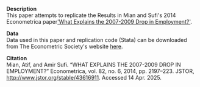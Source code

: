 **Description** \
This paper attempts to replicate the Results in Mian and Sufi's 2014 Econometrica paper['What Explains the 2007-2009 Drop in Employment?'](https://www.nber.org/system/files/working_papers/w17830/w17830.pdf).

**Data** \
Data used in this paper and replication code (Stata) can be downloaded from The Econometric Society's website [here](https://www.econometricsociety.org/publications/econometrica/2014/11/01/what-explains-2007-2009-drop-employment/supp/10451_Data_and_Programs.zip).

**Citation** \
Mian, Atif, and Amir Sufi. “WHAT EXPLAINS THE 2007-2009 DROP IN EMPLOYMENT?” Econometrica, vol. 82, no. 6, 2014, pp. 2197–223. JSTOR, http://www.jstor.org/stable/43616911. Accessed 14 Apr. 2025.

